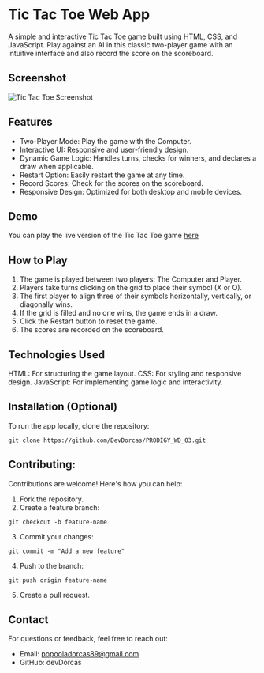 # Tic Tac Toe Web App
A simple and interactive Tic Tac Toe game built using HTML, CSS, and JavaScript. Play against an AI in this classic two-player game with an intuitive interface and also record the score on the scoreboard.

## Screenshot
![Tic Tac Toe Screenshot](https://i.postimg.cc/d1ZJxGr0/Tictac.png)

## Features 
- Two-Player Mode: Play the game with the Computer.
- Interactive UI: Responsive and user-friendly design.
- Dynamic Game Logic: Handles turns, checks for winners, and declares a draw when applicable.
- Restart Option: Easily restart the game at any time.
- Record Scores: Check for the scores on the scoreboard.
- Responsive Design: Optimized for both desktop and mobile devices.

## Demo
You can play the live version of the Tic Tac Toe game [here](C:\Users\JOSHMAN\Desktop\PRODIGY_WD_03\Tic.html)

## How to Play
1. The game is played between two players: The Computer and Player.
2. Players take turns clicking on the grid to place their symbol (X or O).
3. The first player to align three of their symbols horizontally, vertically, or diagonally wins.
4. If the grid is filled and no one wins, the game ends in a draw.
5. Click the Restart button to reset the game.
6. The scores are recorded on the scoreboard.

## Technologies Used
HTML: For structuring the game layout.
CSS: For styling and responsive design.
JavaScript: For implementing game logic and interactivity.

## Installation (Optional)
To run the app locally, clone the repository:
```
git clone https://github.com/DevDorcas/PRODIGY_WD_03.git
```
## Contributing:
Contributions are welcome! Here's how you can help:
1. Fork the repository.
2. Create a feature branch:
```
git checkout -b feature-name
```
3. Commit your changes:
```
git commit -m "Add a new feature"
```
4. Push to the branch:
```
git push origin feature-name
```
5. Create a pull request.

## Contact 
For questions or feedback, feel free to reach out:
- Email: popooladorcas89@gmail.com
- GitHub: devDorcas
  

  

